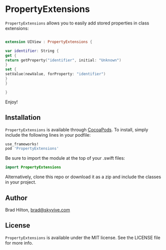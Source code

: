 # PropertyExtensions

`PropertyExtensions` allows you to easily add stored properties in class extensions:
```swift

extension UIView : PropertyExtensions {

var identifier: String {
get {
return getProperty("identifier", initial: "Unknown")
}
set {
setValue(newValue, forProperty: "identifier")
}
}

}

```

Enjoy!

## Installation

`PropertyExtensions` is available through [CocoaPods](http://cocoapods.org). To install, simply include the following lines in your podfile:
```ruby
use_frameworks!
pod 'PropertyExtensions'
```
Be sure to import the module at the top of your .swift files:
```swift
import PropertyExtensions
```
Alternatively, clone this repo or download it as a zip and include the classes in your project.

## Author

Brad Hilton, brad@skyvive.com

## License

`PropertyExtensions` is available under the MIT license. See the LICENSE file for more info.
